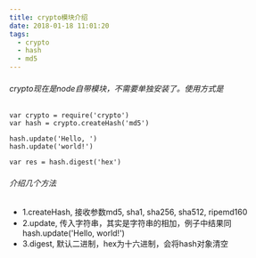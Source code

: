 ```yaml
---
title: crypto模块介绍
date: 2018-01-18 11:01:20
tags:
  - crypto
  - hash
  - md5
---
```

###### crypto现在是node自带模块，不需要单独安装了。使用方式是
```
var crypto = require('crypto')
var hash = crypto.createHash('md5')

hash.update('Hello, ')
hash.update('world!')

var res = hash.digest('hex')
```

###### 介绍几个方法
- 1.createHash, 接收参数md5, sha1, sha256, sha512, ripemd160
- 2.update, 传入字符串，其实是字符串的相加，例子中结果同hash.update('Hello, world!')
- 3.digest, 默认二进制，hex为十六进制，会将hash对象清空